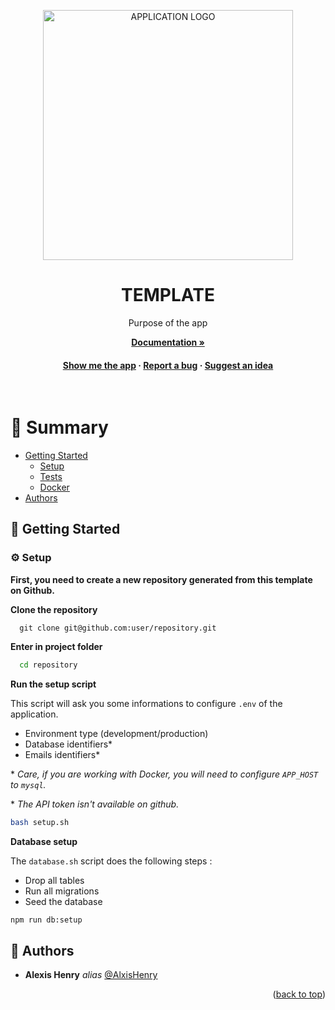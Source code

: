 <a name="readme-top"></a>

<div align="center">

  <img src="" alt="APPLICATION LOGO" width="400" height="auto" />

  <h1>TEMPLATE</h1>
  
  <p>
    Purpose of the app
  </p>

<a href=""><strong>Documentation »</strong></a>

<h4>
    <a href="/">Show me the app</a>
  <span> · </span>
    <a href="/">Report a bug</a>
  <span> · </span>
    <a href="">Suggest an idea</a>
  </h4>
</div>

<br />

# :notebook_with_decorative_cover: Summary

- [Getting Started](#toolbox-getting-started)
  * [Setup](#gear-setup)
  * [Tests](#)
  * [Docker](#)
- [Authors](#wave-auteurs)

## :toolbox: Getting Started

### :gear: Setup

**First, you need to create a new repository generated from this template on Github.**

**Clone the repository**

```
  git clone git@github.com:user/repository.git
```

**Enter in project folder**

```bash
  cd repository
```

**Run the setup script**

This script will ask you some informations to configure `.env` of the application.

- Environment type (development/production)
- Database identifiers*
- Emails identifiers*

\* *Care, if you are working with Docker, you will need to configure `APP_HOST` to `mysql`.*

\* *The API token isn't available on github.* 

```bash
bash setup.sh
```

**Database setup**

The `database.sh` script does the following steps :

- Drop all tables
- Run all migrations
- Seed the database

```bash
npm run db:setup
```

## :wave: Authors

* **Alexis Henry** _alias_ [@AlxisHenry](https://github.com/AlxisHenry)
<!-- ## :page_with_curl: Liens utiles -->

<p align="right">(<a href="#readme-top">back to top</a>)</p>

<!-- BADGE LINKS -->
[Laravel.com]: https://img.shields.io/badge/Laravel-FF2D20?style=for-the-badge&logo=laravel&logoColor=white
[Laravel-url]: https://laravel.com
[Tailwindcss.com]:https://img.shields.io/badge/Tailwind-0ea5e9?style=for-the-badge&logo=tailwindcss&logoColor=white
[Tailwind-url]: https://tailwindcss.com/ 
[Javascript.com]:https://img.shields.io/badge/javascript%20-%23323330.svg?&style=for-the-badge&logo=javascript&logoColor=fcdc00&color=gray
[Javascript-url]:https://www.javascript.com/